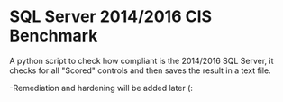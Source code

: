# SQL Server 2014/2016 CIS Benchmark
A python script to check how compliant is the 2014/2016 SQL Server, it checks for all "Scored" controls and then saves the result in a text file.

-Remediation and hardening will be added later  (:

